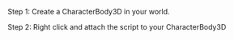 Step 1: Create a CharacterBody3D in your world.

Step 2: Right click and attach the script to your CharacterBody3D
